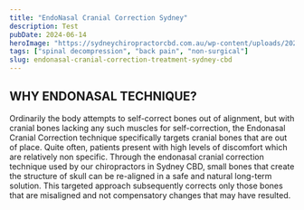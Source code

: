 ```yaml
---
title: "EndoNasal Cranial Correction Sydney"
description: Test
pubDate: 2024-06-14
heroImage: "https://sydneychiropractorcbd.com.au/wp-content/uploads/2024/12/The-Main-Reasons-for-Lower-Back-Pain-1024x1024.jpg"
tags: ["spinal decompression", "back pain", "non-surgical"]
slug: endonasal-cranial-correction-treatment-sydney-cbd
---
```


## WHY ENDONASAL TECHNIQUE?
Ordinarily the body attempts to self-correct bones out of alignment, but with cranial bones lacking any such muscles for self-correction, the Endonasal Cranial Correction technique specifically targets cranial bones that are out of place. Quite often, patients present with high levels of discomfort which are relatively non specific. Through the endonasal cranial correction technique used by our chiropractors in Sydney CBD, small bones that create the structure of skull can be re-aligned in a safe and natural long-term solution. This targeted approach subsequently corrects only those bones that are misaligned and not compensatory changes that may have resulted.